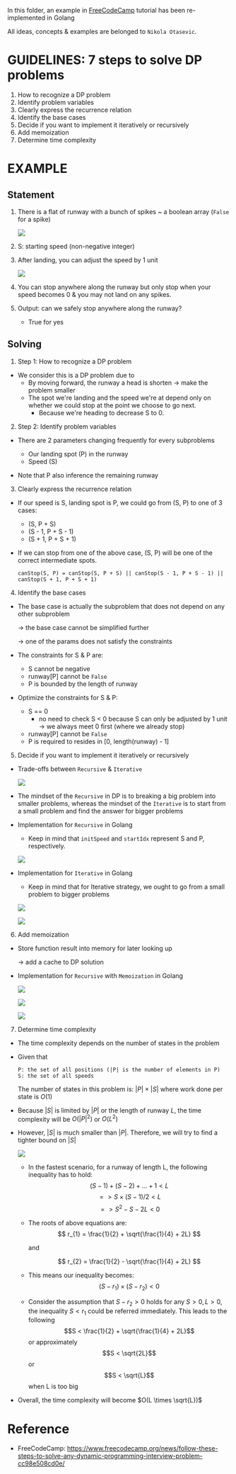 In this folder, an example in [FreeCodeCamp](https://www.freecodecamp.org/news/follow-these-steps-to-solve-any-dynamic-programming-interview-problem-cc98e508cd0e/) tutorial has been re-implemented in Golang

All ideas, concepts & examples are belonged to `Nikola Otasevic`.

# GUIDELINES: 7 steps to solve DP problems
1. How to recognize a DP problem
2. Identify problem variables
3. Clearly express the recurrence relation
4. Identify the base cases
5. Decide if you want to implement it iteratively or recursively
6. Add memoization
7. Determine time complexity

# EXAMPLE
## Statement
1. There is a flat of runway with a bunch of spikes ~ a boolean array (`False` for a spike)

    ![](imgs/statement.png)

2. S: starting speed (non-negative integer)
3. After landing, you can adjust the speed by 1 unit

    ![](imgs/adjust-speed.png)

4. You can stop anywhere along the runway but only stop when your speed becomes 0 & you may not land on any spikes.

5. Output: can we safely stop anywhere along the runway?
    - True for yes

## Solving
1. Step 1: How to recognize a DP problem
- We consider this is a DP problem due to
    - By moving forward, the runway a head is shorten -> make the problem smaller
    - The spot we're landing and the speed we're at depend only on whether we could stop at the point we choose to go next.
        - Because we're heading to decrease S to 0.

2. Step 2: Identify problem variables
- There are 2 parameters changing frequently for every subproblems
    - Our landing spot (P) in the runway
    - Speed (S)

- Note that P also inference the remaining runway

3. Clearly express the recurrence relation
- If our speed is S, landing spot is P, we could go from (S, P) to one of 3 cases:
    - (S, P + S)
    - (S - 1, P + S - 1)
    - (S + 1, P + S + 1)

- If we can stop from one of the above case, (S, P) will be one of the correct intermediate spots. 
    ```
    canStop(S, P) = canStop(S, P + S) || canStop(S - 1, P + S - 1) || canStop(S + 1, P + S + 1)
    ```

4. Identify the base cases
- The base case is actually the subproblem that does not depend on any other subproblem 
    
    -> the base case cannot be simplified further 
    
    -> one of the params does not satisfy the constraints

- The constraints for S & P are:
    - S cannot be negative
    - runway[P] cannot be `False`
    - P is bounded by the length of runway 

- Optimize the constraints for S & P:
    - S == 0
        - no need to check S < 0 because S can only be adjusted by 1 unit -> we always meet 0 first (where we already stop)
    - runway[P] cannot be `False`
    - P is required to resides in [0, length(runway) - 1]

5. Decide if you want to implement it iteratively or recursively
- Trade-offs between `Recursive` &  `Iterative`

    ![](imgs/trade-offs.png)

- The mindset of the `Recursive` in DP is to breaking a big problem into smaller problems, whereas the mindset of the `Iterative` is to start from a small problem and find the answer for bigger problems

- Implementation for `Recursive` in Golang
    - Keep in mind that `initSpeed` and `startIdx` represent S and P, respectively.

    ![](imgs/landingrunway-recursively.png)


- Implementation for `Iterative` in Golang
    - Keep in mind that for Iterative strategy, we ought to go from a small problem to bigger problems

    ![](imgs/landingrunway-iterative-1.png)

    ![](imgs/landingrunway-iterative-2.png)


6. Add memoization
- Store function result into memory for later looking up

    -> add a cache to DP solution

- Implementation for `Recursive` with `Memoization` in Golang

    ![](imgs/landingrunway-recursive-memo-1.png)

    ![](imgs/landingrunway-recursive-memo-2.png)

    ![](imgs/landingrunway-recursive-memo-3.png)

7. Determine time complexity
- The time complexity depends on the number of states in the problem
- Given that 
    ```
    P: the set of all positions (|P| is the number of elements in P)
    S: the set of all speeds
    ```
    The number of states in this problem is: $\left| P\right| \times \left| S\right|$
    where work done per state is $O(1)$ 
- Because $\left| S\right|$ is limited by $\left| P\right|$ or the length of runway $L$, the time complexity will be $O(\left| P\right|^2)$ or $O(L^2)$
- However, $\left| S\right|$ is much smaller than $\left| P\right|$. Therefore, we will try to find a tighter bound on $\left| S\right|$

    ![](imgs/maxspeedscenario.png)

    - In the fastest scenario, for a runway of length L, the following inequality has to hold: 
    $$ (S - 1) + (S - 2) + ... + 1 < L $$
    $$ => S \times (S - 1) / 2 < L $$
    $$ => S^2 - S - 2L < 0 $$
    
    - The roots of above equations are: 
        $$ r_{1} = \frac{1}{2} + \sqrt{\frac{1}{4} + 2L} $$

        and

        $$ r_{2} = \frac{1}{2} - \sqrt{\frac{1}{4} + 2L} $$

    - This means our inequality becomes: 
        $$(S - r_{1}) \times (S - r_{2}) < 0$$

    - Consider the assumption that $S - r_{2} > 0$ holds for any $S > 0, L > 0$, the inequality $S < r_{1}$ could be referred immediately. This leads to the following
        $$S < \frac{1}{2} + \sqrt{\frac{1}{4} + 2L}$$
        or approximately
        $$S < \sqrt{2L}$$
        or 
        $$S < \sqrt{L}$$
        when L is too big

- Overall, the time complexity will become $O(L \times \sqrt{L})$

# Reference
- FreeCodeCamp: https://www.freecodecamp.org/news/follow-these-steps-to-solve-any-dynamic-programming-interview-problem-cc98e508cd0e/